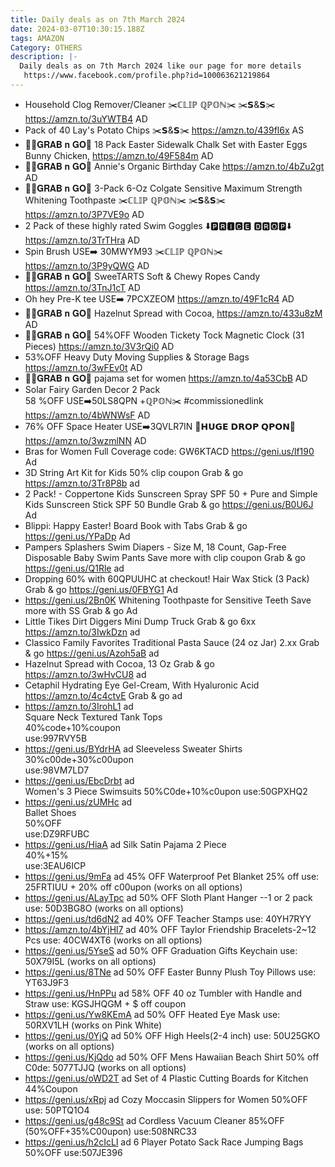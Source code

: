 ```yaml
---
title: Daily deals as on 7th March 2024
date: 2024-03-07T10:30:15.188Z
tags: AMAZON
Category: OTHERS
description: |-
  Daily deals as on 7th March 2024 like our page for more details
   https://www.facebook.com/profile.php?id=100063621219864
---
```

* Household Clog Remover/Cleaner
  ✂️ℂ𝕃𝕀ℙ ℚℙ𝕆ℕ✂️
  ✂️𝗦&𝗦✂️
  https://amzn.to/3uYWTB4
  AD
* Pack of 40 Lay's Potato Chips
  ✂️𝗦&𝗦✂️
  https://amzn.to/439fl6x
  AS
* 🏃‍♀️𝐆𝐑𝐀𝐁 𝐧 𝐆𝐎🏃
  18 Pack Easter Sidewalk Chalk Set with Easter Eggs Bunny Chicken,
  https://amzn.to/49F584m
  AD
* 🏃‍♀️𝐆𝐑𝐀𝐁 𝐧 𝐆𝐎🏃
  Annie's Organic Birthday Cake
  https://amzn.to/4bZu2gt
  AD
* 🏃‍♀️𝐆𝐑𝐀𝐁 𝐧 𝐆𝐎🏃
   3-Pack 6-Oz Colgate Sensitive Maximum Strength Whitening Toothpaste
  ✂️ℂ𝕃𝕀ℙ ℚℙ𝕆ℕ✂️
  ✂️𝗦&𝗦✂️
  https://amzn.to/3P7VE9o
  AD
* 2 Pack of these highly rated  Swim Goggles 
  ⬇️🅿🆁🅸🅲🅴 🅳🆁🅾🅿⬇️
  https://amzn.to/3TrTHra
  AD
* Spin Brush 
  USE➡️ 30MWYM93 
  ✂️ℂ𝕃𝕀ℙ ℚℙ𝕆ℕ✂️
  https://amzn.to/3P9yQWG
  AD
* 🏃‍♀️𝐆𝐑𝐀𝐁 𝐧 𝐆𝐎🏃
   SweeTARTS Soft & Chewy Ropes Candy 
  https://amzn.to/3TnJ1cT
  AD
* Oh hey Pre-K tee 
  USE➡️ 7PCXZEOM  https://amzn.to/49F1cR4
  AD
* 🏃‍♀️𝐆𝐑𝐀𝐁 𝐧 𝐆𝐎🏃
   Hazelnut Spread with Cocoa,  https://amzn.to/433u8zM
  AD
* 🏃‍♀️𝐆𝐑𝐀𝐁 𝐧 𝐆𝐎🏃
  54%OFF
   Wooden Tickety Tock Magnetic Clock (31 Pieces)
  https://amzn.to/3V3rQi0
  AD
* 53%OFF
  Heavy Duty Moving Supplies & Storage Bags
  https://amzn.to/3wFEv0t
  AD
* 🏃‍♀️𝐆𝐑𝐀𝐁 𝐧 𝐆𝐎🏃
  pajama set for women https://amzn.to/4a53CbB
  AD
* Solar Fairy Garden Decor 2 Pack\
  58 %OFF
  USE➡️50LS8QPN +ℚℙ𝕆ℕ✂️
  #commissionedlink
  https://amzn.to/4bWNWsF
  AD
* 76% OFF
  Space Heater
  USE➡️3QVLR7IN 
   💸𝗛𝗨𝗚𝗘 𝗗𝗥𝗢𝗣 𝗤𝗣𝗢𝗡💸
  https://amzn.to/3wzmlNN
  AD
* Bras for Women Full Coverage
  code: GW6KTACD
  https://geni.us/lf190
  Ad
* 3D String Art Kit for Kids 
  50% clip coupon
  Grab & go 
  https://amzn.to/3Tr8P8b 
  ad 
* 2 Pack! - Coppertone Kids Sunscreen Spray SPF 50 + Pure and Simple Kids Sunscreen Stick SPF 50 Bundle 
  Grab & go 
  https://geni.us/B0U6J
  Ad 
* Blippi: Happy Easter! Board Book with Tabs
  Grab & go 
  https://geni.us/YPaDp
  Ad 
* Pampers Splashers Swim Diapers - Size M, 18 Count, Gap-Free Disposable Baby Swim Pants 
  Save more with clip coupon 
  Grab & go 
  https://geni.us/Q1Rle
  ad 
* Dropping 60% with 60QPUUHC at checkout! Hair Wax Stick (3 Pack) 
  Grab & go 
  https://geni.us/0FBYG1
  Ad  
* https://geni.us/2Bn0K 
  Whitening Toothpaste for Sensitive Teeth 
  Save more with SS 
  Grab & go 
  Ad  
* Little Tikes Dirt Diggers Mini Dump Truck
  Grab & go 6xx
  https://amzn.to/3IwkDzn ad
* Classico Family Favorites Traditional Pasta Sauce (24 oz Jar)
  2.xx Grab & go
  https://geni.us/Azoh5aB
  ad
*   Hazelnut Spread with Cocoa, 13 Oz 
  Grab & go 
  https://amzn.to/3wHvCU8 
  ad
* Cetaphil Hydrating Eye Gel-Cream, With Hyaluronic Acid
  https://amzn.to/4c4ctvE
  Grab & go
  ad
* https://amzn.to/3IrohL1   ad	
  Square Neck Textured Tank Tops	
  40%code+10%coupon		
  use:997RVY5B	
* https://geni.us/BYdrHA   ad
  Sleeveless Sweater Shirts	
  30%c00de+30%c00upon	
  use:98VM7LD7	
* https://geni.us/EbcDrbt  ad	
  Women's 3 Piece Swimsuits	
  50%C0de+10%c0upon	
  use:50GPXHQ2	
* https://geni.us/zUMHc   ad	
  Ballet Shoes 	
  50%OFF	
  use:DZ9RFUBC	
* https://geni.us/HiaA  ad
  Silk Satin Pajama 2 Piece		
  40%+15%	
  use:3EAU6ICP	
* https://geni.us/9mFa  ad
  45% OFF Waterproof Pet Blanket
  25% off use: 25FRTIUU + 20% off c00upon (works on all options)
* https://geni.us/ALayTpc   ad
  50% OFF Sloth Plant Hanger --1 or 2 pack
  use: 50D3BG8O (works on all options)
* https://geni.us/td6dN2  ad
  40% OFF Teacher Stamps
  use: 40YH7RYY
* https://amzn.to/4bYjHl7   ad
  40% OFF Taylor Friendship Bracelets-2~12 Pcs
  use: 40CW4XT6 (works on all options)
* https://geni.us/5YseS  ad
  50% OFF Graduation Gifts Keychain
  use: 50X79I5L (works on all options)
* https://geni.us/8TNe   ad
  50% OFF Easter Bunny Plush Toy Pillows
  use: YT63J9F3
* https://geni.us/HnPPu   ad
  58% OFF
  40 oz Tumbler with Handle and Straw
  use: KGSJHQGM + $ off coupon
* https://geni.us/Yw8KEmA  ad
  50% OFF Heated Eye Mask
  use: 50RXV1LH (works on Pink White)
* https://geni.us/0YjQ   ad
  50% OFF High Heels(2-4 inch)
  use: 50U25GKO (works on all options)
* https://geni.us/KjQdo   ad
  50% OFF Mens Hawaiian Beach Shirt
  50% off C0de: 5077TJJQ (works on all options)
* https://geni.us/oWD2T   ad
  Set of 4 Plastic Cutting Boards for Kitchen
  44%Coupon
* https://geni.us/xRpj   ad
  Cozy Moccasin Slippers for Women
  50%OFF
  use: 50PTQ1O4
* https://geni.us/g48c9St  ad
  Cordless Vacuum Cleaner
  85%OFF
  (50%OFF+35%C00upon)
  use:508NRC33
* https://geni.us/h2cIcLl  ad
  6 Player Potato Sack Race Jumping Bags
  50%OFF
  use:507JE396